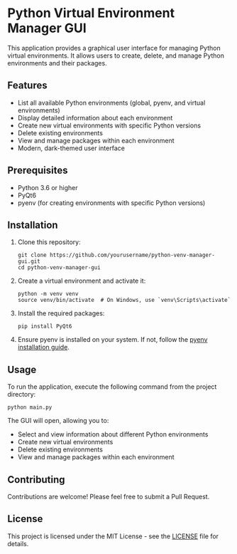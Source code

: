 # Python Virtual Environment Manager GUI

This application provides a graphical user interface for managing Python virtual environments. It allows users to create, delete, and manage Python environments and their packages.

## Features

- List all available Python environments (global, pyenv, and virtual environments)
- Display detailed information about each environment
- Create new virtual environments with specific Python versions
- Delete existing environments
- View and manage packages within each environment
- Modern, dark-themed user interface

## Prerequisites

- Python 3.6 or higher
- PyQt6
- pyenv (for creating environments with specific Python versions)

## Installation

1. Clone this repository:
   ```
   git clone https://github.com/yourusername/python-venv-manager-gui.git
   cd python-venv-manager-gui
   ```

2. Create a virtual environment and activate it:
   ```
   python -m venv venv
   source venv/bin/activate  # On Windows, use `venv\Scripts\activate`
   ```

3. Install the required packages:
   ```
   pip install PyQt6
   ```

4. Ensure pyenv is installed on your system. If not, follow the [pyenv installation guide](https://github.com/pyenv/pyenv#installation).

## Usage

To run the application, execute the following command from the project directory:

```
python main.py
```

The GUI will open, allowing you to:

- Select and view information about different Python environments
- Create new virtual environments
- Delete existing environments
- View and manage packages within each environment

## Contributing

Contributions are welcome! Please feel free to submit a Pull Request.

## License

This project is licensed under the MIT License - see the [LICENSE](LICENSE) file for details.